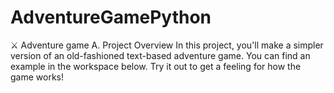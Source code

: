 # AdventureGamePython
⚔️ Adventure game A. Project Overview In this project, you'll make a simpler version of an old-fashioned text-based adventure game. You can find an example in the workspace below. Try it out to get a feeling for how the game works!  
